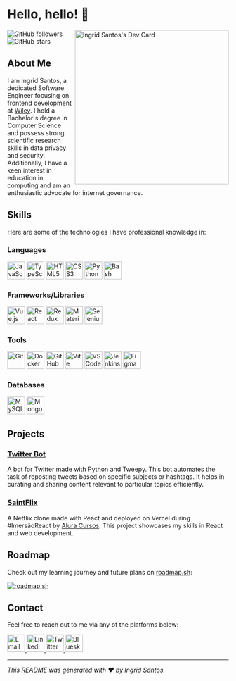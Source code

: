 # Hello, hello! 👋

<div align="left">
  <a href="https://app.daily.dev/ingridsantos">
    <img 
      src="https://api.daily.dev/devcards/v2/_lkh2rlai.png?type=default&r=5g8"
      width="350"
      align="right" 
      alt="Ingrid Santos's Dev Card"
    />
  </a>
</div>

![GitHub followers](https://img.shields.io/github/followers/ingridl-santos?label=Follow&style=social)
![GitHub stars](https://img.shields.io/github/stars/ingridl-santos?style=social)

## About Me

I am Ingrid Santos, a dedicated Software Engineer focusing on frontend development at [Wiley](https://www.wiley.com/en-us). 
I hold a Bachelor's degree in Computer Science and possess strong scientific research skills in data privacy and security. 
Additionally, I have a keen interest in education in computing and am an enthusiastic advocate for internet governance.

## Skills

Here are some of the technologies I have professional knowledge in:

### Languages

<div align="left">
  <img src="https://skillicons.dev/icons?i=js" alt="JavaScript" width="40" height="40"/>
  <img src="https://skillicons.dev/icons?i=ts" alt="TypeScript" width="40" height="40"/>
  <img src="https://skillicons.dev/icons?i=html" alt="HTML5" width="40" height="40"/>
  <img src="https://skillicons.dev/icons?i=css" alt="CSS3" width="40" height="40"/>
  <img src="https://skillicons.dev/icons?i=python" alt="Python" width="40" height="40"/>
  <img src="https://skillicons.dev/icons?i=bash" alt="Bash" width="40" height="40"/>
</div>

### Frameworks/Libraries

<div align="left">
  <img src="https://skillicons.dev/icons?i=vue" alt="Vue.js" width="40" height="40"/>
  <img src="https://skillicons.dev/icons?i=react" alt="React" width="40" height="40"/>
  <img src="https://skillicons.dev/icons?i=redux" alt="Redux" width="40" height="40"/>
  <img src="https://skillicons.dev/icons?i=materialui" alt="Material-UI" width="40" height="40"/>
  <img src="https://skillicons.dev/icons?i=selenium" alt="Selenium" width="40" height="40"/>
</div>

### Tools

<div align="left">
  <img src="https://skillicons.dev/icons?i=git" alt="Git" width="40" height="40"/>
  <img src="https://skillicons.dev/icons?i=docker" alt="Docker" width="40" height="40"/>
  <img src="https://skillicons.dev/icons?i=github" alt="GitHub Actions" width="40" height="40"/>
  <img src="https://skillicons.dev/icons?i=vite" alt="Vite" width="40" height="40"/>
  <img src="https://skillicons.dev/icons?i=vscode" alt="VSCode" width="40" height="40"/>
  <img src="https://skillicons.dev/icons?i=jenkins" alt="Jenkins" width="40" height="40"/>
  <img src="https://skillicons.dev/icons?i=figma" alt="Figma" width="40" height="40"/>
</div>

### Databases

<div align="left">
  <img src="https://skillicons.dev/icons?i=mysql" alt="MySQL" width="40" height="40"/>
  <img src="https://skillicons.dev/icons?i=mongodb" alt="MongoDB" width="40" height="40"/>
</div>

## Projects

### [Twitter Bot](https://github.com/ingridl-santos/twitter-bot)

A bot for Twitter made with Python and Tweepy. This bot automates the task of reposting tweets based on specific subjects or hashtags. It helps in curating and sharing content relevant to particular topics efficiently.

### [SaintFlix](https://saintflix.vercel.app/)

A Netflix clone made with React and deployed on Vercel during #ImersãoReact by [Alura Cursos](https://www.alura.com.br). This project showcases my skills in React and web development.

## Roadmap

Check out my learning journey and future plans on [roadmap.sh](https://roadmap.sh):

[![roadmap.sh](https://roadmap.sh/card/tall/649c9727d99c9d67319df6e4?variant=dark)](https://roadmap.sh)

## Contact

Feel free to reach out to me via any of the platforms below:

<div align="left">
  <a href="mailto:ingrid.lds15@gmail.com">
    <img src="https://skillicons.dev/icons?i=gmail" alt="Email" width="40" height="40"/>
  </a>
  <a href="https://linkedin.com/in/ingridl-santos/">
    <img src="https://skillicons.dev/icons?i=linkedin" alt="LinkedIn" width="40" height="40"/>
  </a>
  <a href="https://twitter.com/ingridl_santos">
    <img src="https://skillicons.dev/icons?i=twitter" alt="Twitter" width="40" height="40"/>
  </a>
  <a href="https://bsky.app/profile/isantos.bsky.social">
    <img src="https://skillicons.dev/icons?i=bluesky" alt="Bluesky" width="40" height="40"/>
  </a>
</div>

---

*This README was generated with ❤️ by Ingrid Santos.*

